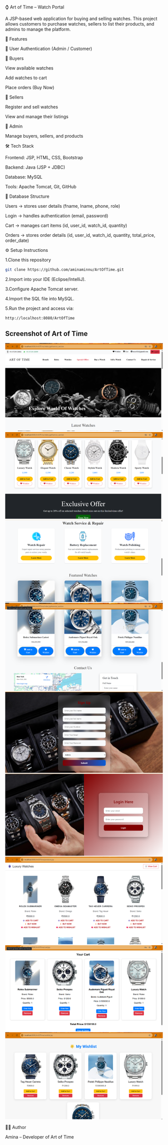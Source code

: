 ⌚ Art of Time – Watch Portal

A JSP-based web application for buying and selling watches.
This project allows customers to purchase watches, sellers to list their products, and admins to manage the platform.

🚀 Features

👤 User Authentication (Admin / Customer)

🛒 Buyers

View available watches

Add watches to cart

Place orders (Buy Now)

🏬 Sellers

Register and sell watches

View and manage their listings

🔧 Admin

Manage buyers, sellers, and products

🛠 Tech Stack

Frontend: JSP, HTML, CSS, Bootstrap

Backend: Java (JSP + JDBC)

Database: MySQL

Tools: Apache Tomcat, Git, GitHub

📂 Database Structure

Users → stores user details (fname, lname, phone, role)

Login → handles authentication (email, password)

Cart → manages cart items (id, user_id, watch_id, quantity)

Orders → stores order details (id, user_id, watch_id, quantity, total_price, order_date)

⚙️ Setup Instructions

1.Clone this repository
```bash
git clone https://github.com/aminaminnu/ArtOfTime.git
````
2.Import into your IDE (Eclipse/IntelliJ).

3.Configure Apache Tomcat server.

4.Import the SQL file into MySQL.

5.Run the project and access via:
```bash
http://localhost:8080/ArtOfTime
```
## Screenshot of Art of Time
![Art of Time Website](assets/home%20(2).png)
![Art of Time Website](assets/index1.png)
![Art of Time Website](assets/index2.png)
![Art of Time Website](assets/index3.png)
![Art of Time Website](assets/SignUp.png)
![Art of Time Website](assets/watchlogin.png)
![Art of Time Website](assets/product2.png)
![Art of Time Website](assets/cart.png)
![Art of Time Website](assets/wishlist.png)


👩‍💻 Author

Amina – Developer of Art of Time
